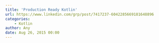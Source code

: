 ```yaml
---
title: 'Production Ready Kotlin'
url: https://www.linkedin.com/grp/post/7417237-6042285669181648896
categories:
    - Kotlin
author: Any
date: Aug 26, 2015 00:00
---
```

